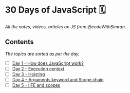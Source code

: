 # 30 Days of JavaScript 🗓

_All the notes, videos, articles on JS from @codeWithSimran._

## Contents

_The topics are sorted as per the day._

- [ ] [Day 1 - How does JavaScript work?](https://github.com/Quadrified/30-Days-of-JS/tree/main/Day%201)
- [ ] [Day 2 - Execution context](https://github.com/Quadrified/30-Days-of-JS/tree/main/Day%202)
- [ ] [Day 3 - Hoisting](https://github.com/Quadrified/30-Days-of-JS/tree/main/Day%203)
- [ ] [Day 4 - Arguments keyword and Scope chain](https://github.com/Quadrified/30-Days-of-JS/tree/main/Day%204)
- [ ] [Day 5 - IIFE and scopes](https://github.com/Quadrified/30-Days-of-JS/tree/main/Day%205)
